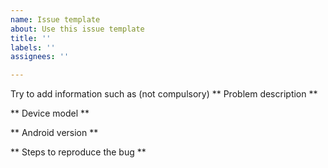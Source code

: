 ```yaml
---
name: Issue template
about: Use this issue template
title: ''
labels: ''
assignees: ''

---
```


Try to add information such as (not compulsory)
** Problem description **

** Device model **

** Android version **

** Steps to reproduce the bug **
